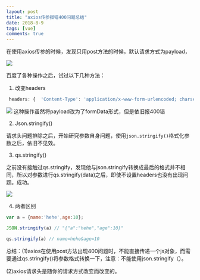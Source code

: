 ```yaml
---
layout: post
title: "axios传参报错400问题总结"
date: 2018-8-9
tags: [vue]
comments: true
---
```


在使用axios传参的时候，发现只用post方法的时候，默认请求方式为payload，

![ ](http://p09xm7bj0.bkt.clouddn.com/%E5%BE%AE%E4%BF%A1%E5%9B%BE%E7%89%87_20180810163720.png)

百度了各种操作之后，试过以下几种方法：

1. 改变headers

```javascript
 headers: {  'Content-Type': 'application/x-www-form-urlencoded; charset=UTF-8' }
```

![ ](http://p09xm7bj0.bkt.clouddn.com/%E5%BE%AE%E4%BF%A1%E5%9B%BE%E7%89%87_201808101637202.png)
这种操作虽然将payload改为了formData形式，但是依旧报400错

2. Json.stringify()

请求头问题排除之后，开始研究参数自身问题，使用`json.stringify()`格式化参数之后，依旧不见效。

3. qs.stringify()

之前没有接触过qs.stringify，发现他与json.stringify转换成最后的格式并不相同，所以对参数进行qs.stringify(data)之后，即使不设置headers也没有出现问题。成功。

![ ](http://p09xm7bj0.bkt.clouddn.com/%E5%BE%AE%E4%BF%A1%E5%9B%BE%E7%89%87_201808101637201.png)

4. 两者区别

```javascript
var a = {name:'hehe',age:10};

JSON.stringify(a) // "{"a":"hehe","age":10}"

qs.stringify(a) // name=hehe&age=10
```

总结：(1)axios在使用post方法出现400问题时，不能直接传递一个js对象，而需要通过qs.stringify()将参数格式转换一下，注意：不能使用json.stringify（）。

(2)axios请求头是随你的请求方式改变而改变的。